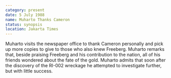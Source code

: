 ```yaml
---
category: present
date: 5 July 1988
name: Muharto Thanks Cameron
status: synopsis
location: Jakarta Times
---
```

Muharto visits the newspaper office to thank Cameron personally and pick up more copies to give to those who also knew Freeberg. Muharto remarks that, beside praising Freeberg and his contribution to the nation, all of his friends wondered about the fate of the gold. Muharto admits that soon after the discovery of the RI-002 wreckage he attempted to investigate further, but with little success. 

